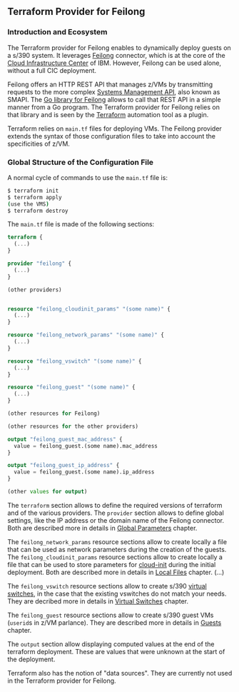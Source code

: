 ## Terraform Provider for Feilong

### Introduction and Ecosystem

The Terraform provider for Feilong enables to dynamically deploy guests on a s/390 system. It leverages [Feilong](https://openmainframeproject.org/projects/feilong/) connector, which is at the core of the [Cloud Infrastructure Center](https://www.ibm.com/products/cloud-infrastructure-center) of IBM. However, Feilong can be used alone, without a full CIC deployment.

Feilong offers an HTTP REST API that manages z/VMs by transmitting requests to the more complex [Systems Management API](https://www.ibm.com/docs/en/zvm/7.2?topic=introduction-smapi-quick-start-guide), also known as SMAPI. The [Go library for Feilong](https://github.com/Bischoff/feilong-client-go) allows to call that REST API in a simple manner from a Go program. The Terraform provider for Feilong relies on that library and is seen by the [Terraform](https://www.terraform.io/) automation tool as a plugin.

Terraform relies on `main.tf` files for deploying VMs. The Feilong provider extends the syntax of those configuration files to take into account the specificities of z/VM.


### Global Structure of the Configuration File

A normal cycle of commands to use the `main.tf` file is:
```bash
$ terraform init
$ terraform apply
(use the VMS)
$ terraform destroy
```

The `main.tf` file is made of the following sections:

```terraform
terraform {
  (...)
}

provider "feilong" {
  (...)
}

(other providers)


resource "feilong_cloudinit_params" "(some name)" {
  (...)
}

resource "feilong_network_params" "(some name)" {
  (...)
}

resource "feilong_vswitch" "(some name)" {
  (...)
}

resource "feilong_guest" "(some name)" {
  (...)
}

(other resources for Feilong)

(other resources for the other providers)

output "feilong_guest_mac_address" {
  value = feilong_guest.(some name).mac_address
}

output "feilong_guest_ip_address" {
  value = feilong_guest.(some name).ip_address
}

(other values for output)
```

The `terraform` section allows to define the required versions of terraform and of the various providers. The `provider` section allows to define global settings, like the IP address or the domain name of the Feilong connector. Both are described more in details in [Global Parameters](global-options.md) chapter.

The `feilong_network_params` resource sections allow to create locally a file that can be used as network parameters during the creation of the guests. The `feilong_cloudinit_params` resource sections allow to create locally a file that can be used to store parameters for [cloud-init](https://github.com/canonical/cloud-init) during the initial deployment. Both are described more in details in [Local Files](local-files.md) chapter.
  (...)

The `feilong_vswitch` resource sections allow to create s/390 [virtual switches](https://www.redbooks.ibm.com/redbooks/pdfs/sg247023.pdf), in the case that the existing vswitches do not match your needs. They are decribed more in details in [Virtual Switches](virtual-switches.md) chapter.

The `feilong_guest` resource sections allow to create s/390 guest VMs (`userid`s in z/VM parlance). They are described more in details in [Guests](guests.md) chapter.

The `output` section allow displaying computed values at the end of the terraform deployment. These are values that were unknown at the start of the deployment.

Terraform also has the notion of "data sources". They are currently not used in the Terraform provider for Feilong.
